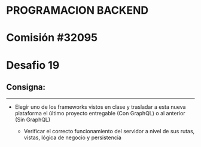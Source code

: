 # PROGRAMACION BACKEND

# Comisión #32095

# Desafio 19

## Consigna:

---

- Elegír uno de los frameworks vistos en clase y trasladar a esta nueva plataforma el último proyecto entregable (Con GraphQL) o al anterior (Sin GraphQL)

  - Verificar el correcto funcionamiento del servidor a nivel de sus rutas, vistas, lógica de negocio y persistencia
